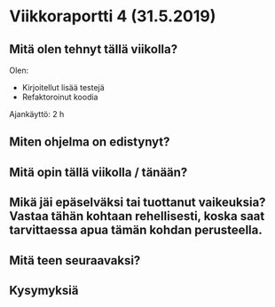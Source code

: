 
# Viikkoraportti 4 (31.5.2019)

## Mitä olen tehnyt tällä viikolla?

Olen:
* Kirjoitellut lisää testejä
* Refaktoroinut koodia

Ajankäyttö: 2 h

## Miten ohjelma on edistynyt?

## Mitä opin tällä viikolla / tänään?

## Mikä jäi epäselväksi tai tuottanut vaikeuksia? Vastaa tähän kohtaan rehellisesti, koska saat tarvittaessa apua tämän kohdan perusteella.

## Mitä teen seuraavaksi?

## Kysymyksiä



